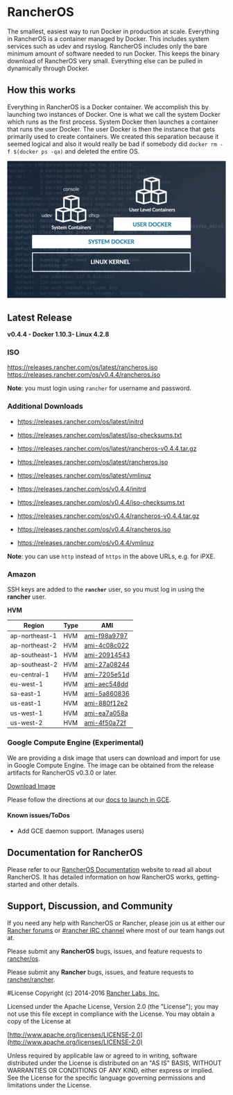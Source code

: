# RancherOS

The smallest, easiest way to run Docker in production at scale.  Everything in RancherOS is a container managed by Docker.  This includes system services such as udev and rsyslog.  RancherOS includes only the bare minimum amount of software needed to run Docker.  This keeps the binary download of RancherOS very small.  Everything else can be pulled in dynamically through Docker.

## How this works

Everything in RancherOS is a Docker container.  We accomplish this by launching two instances of
Docker.  One is what we call the system Docker which runs as the first process.  System Docker then launches
a container that runs the user Docker.  The user Docker is then the instance that gets primarily
used to create containers.  We created this separation because it seemed logical and also
it would really be bad if somebody did `docker rm -f $(docker ps -qa)` and deleted the entire OS.

![How it works](docs/rancheros.png "How it works")

## Latest Release

**v0.4.4 - Docker 1.10.3- Linux 4.2.8**

### ISO

https://releases.rancher.com/os/latest/rancheros.iso  
https://releases.rancher.com/os/v0.4.4/rancheros.iso  

**Note**: you must login using `rancher` for username and password.

### Additional Downloads

* https://releases.rancher.com/os/latest/initrd
* https://releases.rancher.com/os/latest/iso-checksums.txt
* https://releases.rancher.com/os/latest/rancheros-v0.4.4.tar.gz
* https://releases.rancher.com/os/latest/rancheros.iso
* https://releases.rancher.com/os/latest/vmlinuz

* https://releases.rancher.com/os/v0.4.4/initrd
* https://releases.rancher.com/os/v0.4.4/iso-checksums.txt
* https://releases.rancher.com/os/v0.4.4/rancheros-v0.4.4.tar.gz
* https://releases.rancher.com/os/v0.4.4/rancheros.iso
* https://releases.rancher.com/os/v0.4.4/vmlinuz

**Note**: you can use `http` instead of `https` in the above URLs, e.g. for iPXE.  

### Amazon

SSH keys are added to the **`rancher`** user, so you must log in using the **rancher** user.

**HVM**

Region | Type | AMI |
-------|------|------
ap-northeast-1 | HVM |  [ami-f98a9797](https://console.aws.amazon.com/ec2/home?region=ap-northeast-1#launchInstanceWizard:ami=ami-f98a9797)
ap-northeast-2 | HVM |  [ami-4c08c022](https://console.aws.amazon.com/ec2/home?region=ap-northeast-2#launchInstanceWizard:ami=ami-4c08c022)
ap-southeast-1 | HVM |  [ami-20914543](https://console.aws.amazon.com/ec2/home?region=ap-southeast-1#launchInstanceWizard:ami=ami-20914543)
ap-southeast-2 | HVM |  [ami-27a08244](https://console.aws.amazon.com/ec2/home?region=ap-southeast-2#launchInstanceWizard:ami=ami-27a08244)
eu-central-1 | HVM |  [ami-7205e51d](https://console.aws.amazon.com/ec2/home?region=eu-central-1#launchInstanceWizard:ami=ami-7205e51d)
eu-west-1 | HVM |  [ami-aec548dd](https://console.aws.amazon.com/ec2/home?region=eu-west-1#launchInstanceWizard:ami=ami-aec548dd)
sa-east-1 | HVM |  [ami-5a860836](https://console.aws.amazon.com/ec2/home?region=sa-east-1#launchInstanceWizard:ami=ami-5a860836)
us-east-1 | HVM |  [ami-880f12e2](https://console.aws.amazon.com/ec2/home?region=us-east-1#launchInstanceWizard:ami=ami-880f12e2)
us-west-1 | HVM |  [ami-ea7a058a](https://console.aws.amazon.com/ec2/home?region=us-west-1#launchInstanceWizard:ami=ami-ea7a058a)
us-west-2 | HVM |  [ami-4f50a72f](https://console.aws.amazon.com/ec2/home?region=us-west-2#launchInstanceWizard:ami=ami-4f50a72f)

### Google Compute Engine (Experimental)

We are providing a disk image that users can download and import for use in Google Compute Engine. The image can be obtained from the release artifacts for RancherOS v0.3.0 or later.

[Download Image](https://github.com/rancher/os/releases/download/v0.4.4/rancheros-v0.4.4.tar.gz)

Please follow the directions at our [docs to launch in GCE](http://docs.rancher.com/os/running-rancheros/cloud/gce/). 

#### Known issues/ToDos
 * Add GCE daemon support. (Manages users)

## Documentation for RancherOS

Please refer to our [RancherOS Documentation](http://docs.rancher.com/os/) website to read all about RancherOS. It has detailed information on how RancherOS works, getting-started and other details.

## Support, Discussion, and Community
If you need any help with RancherOS or Rancher, please join us at either our [Rancher forums](http://forums.rancher.com) or [#rancher IRC channel](http://webchat.freenode.net/?channels=rancher) where most of our team hangs out at.

Please submit any **RancherOS** bugs, issues, and feature requests to [rancher/os](//github.com/rancher/os/issues).

Please submit any **Rancher** bugs, issues, and feature requests to [rancher/rancher](//github.com/rancher/rancher/issues).

#License
Copyright (c) 2014-2016 [Rancher Labs, Inc.](http://rancher.com)

Licensed under the Apache License, Version 2.0 (the "License");
you may not use this file except in compliance with the License.
You may obtain a copy of the License at

[http://www.apache.org/licenses/LICENSE-2.0](http://www.apache.org/licenses/LICENSE-2.0)

Unless required by applicable law or agreed to in writing, software
distributed under the License is distributed on an "AS IS" BASIS,
WITHOUT WARRANTIES OR CONDITIONS OF ANY KIND, either express or implied.
See the License for the specific language governing permissions and
limitations under the License.

